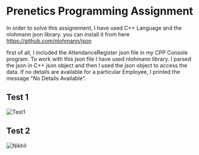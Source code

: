 # Prenetics Programming Assignment

In order to solve this assignement, I have used C++ Language and the nlohmann json library.
you can install it from here https://github.com/nlohmann/json

first of all, I included the AttendanceRegister json file in my CPP Console program. To work with this json file I have used nlohmann library. I parsed the json in C++ json object and then I used the json object to access the data. If no details are available for a particular Employee, I printed the message "No Details Available".

## Test 1

![Test1](https://i.postimg.cc/hnZPWf41/image.png)

## Test 2

![Nikhil](https://i.postimg.cc/wvpQPkw8/image.png)
